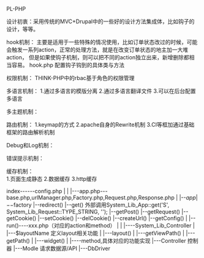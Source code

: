   PL-PHP

  设计初衷：采用传统的MVC+Drupal中的一些好的设计方法集成体，比如钩子的设计，等等。
  
  
  hook机制：
	主要是适用于一些特殊的情况使用，比如订单状态改过的时候，可能会触发一系列action，正常的处理方法，就是在改变订单状态的地主加一大堆action，
	但是如果使钩子机制，则可以把不同的action独立出来，新增删除都相当容易。
	hook.php   配置钩子钩到的具体类与方法
  
  
  权限机制：
  THINK-PHP中的rbac基于角色的权限管理
  
  
  多语言机制：
	1.通过多语言的模版分离
	2.通过多语言翻译文件
	3.可以在后台配置多语言
  
  
  多主题机制：
  
  
  路由机制：
	1.keymap的方式
	2.apache自身的Rewrite机制
	3.CI等框加通过基础框架的路由解析机制
  
  
  Debug和Log机制：
  
  
  错误提示机制：
  
  
  缓存机制：  
	1.页面生成静态
	2.数据缓存
	3.http缓存
  
  
   index------config.php
          |
          |
          |---app.php---base.php,urlManager.php,Factory.php,Request.php,Response.php
                      |
                      |--$app
                      |--$factory
                      |--redirect()
                      |--get()   外部调用System_Lib_App::get('S', System_Lib_Request::TYPE_STRING, '');
                      |--getPost()
                      |--getRequest()
                      |--getCookie()
                      |--setCookie()
                      |--delCookie()
                      |--createUrl()
                      |--getConfig()
                      |
                      |--run()----xxx.php（对应的action和method）
                                        |
                                        |
                                        |----System_Lib_Controller
                                        |            |---$layoutName    定义layout相关功能
                                        |            |---layout()
                                        |            |---getViewPath()
                                        |            |---getPath()
                                        |            |---widget()
                                        |
                                        |----method,具体对应的功能实现
                                                        |---Controller 控制器
                                                        |---Modle  请求数据源/API
                                                                    |---DbDriver